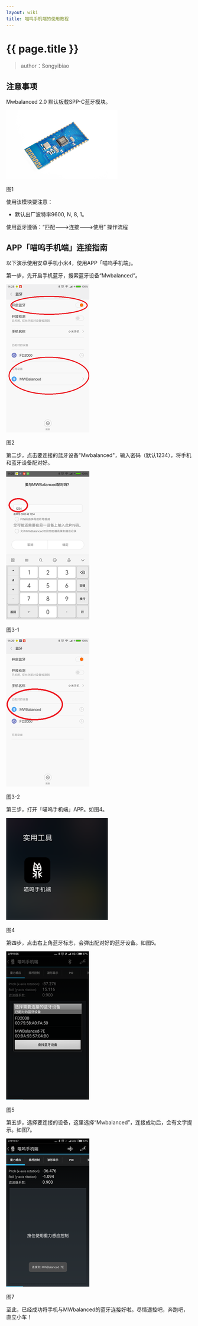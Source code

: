 ```yaml
---
layout: wiki
title: 喵呜手机端的使用教程
---
```


# {{ page.title }}

> author：Songyibiao

## 注意事项

Mwbalanced 2.0 默认板载SPP-C蓝牙模块。

![](/img/wiki/bluetooth-connect-01.png)

图1

使用该模块要注意：

* 默认出厂波特率9600, N, 8, 1。

使用蓝牙遵循：“匹配--->连接--->使用” 操作流程

## APP「喵呜手机端」连接指南

以下演示使用安卓手机小米4，使用APP「喵呜手机端」。

第一步，先开启手机蓝牙，搜索蓝牙设备“Mwbalanced”。

![](/img/wiki/bluetooth-connect-02-01.png)

图2

第二步，点击要连接的蓝牙设备"Mwbalanced"，输入密码（默认1234），将手机和蓝牙设备配对好。

![](/img/wiki/bluetooth-connect-02-02.png)

图3-1

![](/img/wiki/bluetooth-connect-03.png)

图3-2

第三步，打开「喵呜手机端」APP。如图4。

![](/img/wiki/bluetooth-connect-04.png)

图4

第四步，点击右上角蓝牙标志，会弹出配对好的蓝牙设备。如图5。

![](/img/wiki/bluetooth-connect-05.png)

图5


第五步，选择要连接的设备，这里选择“Mwbalanced”，连接成功后，会有文字提示。如图7。

![](/img/wiki/bluetooth-connect-07.png)

图7

至此，已经成功将手机与MWbalanced的蓝牙连接好啦。尽情遥控吧，奔跑吧，直立小车！